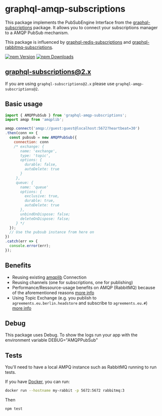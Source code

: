 # graphql-amqp-subscriptions

This package implements the PubSubEngine Interface from the [graphql-subscriptions](https://github.com/apollographql/graphql-subscriptions) package.
It allows you to connect your subscriptions manager to a AMQP PubSub mechanism.

This package is influenced by [graphql-redis-subscriptions](https://github.com/davidyaha/graphql-redis-subscriptions) and [graphql-rabbitmq-subscriptions](https://github.com/cdmbase/graphql-rabbitmq-subscriptions).

[![npm Version](https://img.shields.io/npm/v/graphql-amqp-subscriptions.svg)](https://www.npmjs.com/package/graphql-amqp-subscriptions)
[![npm Downloads](https://img.shields.io/npm/dm/graphql-amqp-subscriptions.svg)](https://www.npmjs.com/package/graphql-amqp-subscriptions)

## graphql-subscriptions@2.x

If you are using `graphql-subscriptions@2.x` please use `graphql-amqp-subscriptions@2`.

## Basic usage

```javascript
import { AMQPPubSub } from 'graphql-amqp-subscriptions';
import amqp from 'amqplib';

amqp.connect('amqp://guest:guest@localhost:5672?heartbeat=30')
.then(conn => {
  const pubsub = new AMQPPubSub({
    connection: conn
    /* exchange: {
       name: 'exchange',
       type: 'topic',
       options: {
         durable: false,
         autoDelete: true
       }
     },
     queue: {
       name: 'queue'
       options: {
         exclusive: true,
         durable: true,
         autoDelete: true
       },
       unbindOnDispose: false;
       deleteOnDispose: false;
     } */
  });
  // Use the pubsub instance from here on
})
.catch(err => {
  console.error(err);
});
```

## Benefits

- Reusing existing [amqplib](https://github.com/squaremo/amqp.node) Connection
- Reusing channels (one for subscriptions, one for publishing)
- Performance/Ressource-usage benefits on AMQP (RabbitMQ) because of the aforementioned reasons [more info](https://www.cloudamqp.com/blog/2018-01-19-part4-rabbitmq-13-common-errors.html)
- Using Topic Exchange (e.g. you publish to `agreements.eu.berlin.headstore` and subscribe to `agreements.eu.#`) [more info](https://www.cloudamqp.com/blog/2015-09-03-part4-rabbitmq-for-beginners-exchanges-routing-keys-bindings.html)

## Debug

This package uses Debug.
To show the logs run your app with the environment variable DEBUG="AMQPPubSub"

## Tests

You'll need to have a local AMPQ instance such as RabbitMQ running to run tests.

If you have [Docker](https://www.docker.com/), you can run:

```bash
docker run --hostname my-rabbit -p 5672:5672 rabbitmq:3
```

Then

```bash
npm test
```
